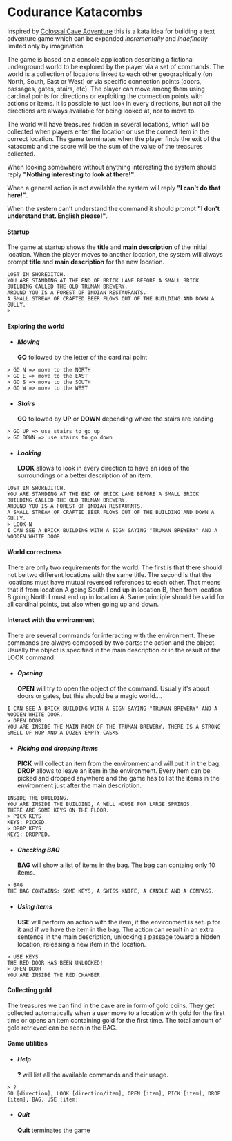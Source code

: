 # Codurance Katacombs

Inspired by [Colossal Cave Adventure](https://en.wikipedia.org/wiki/Colossal_Cave_Adventure) this is a kata idea for building a text adventure game which can be expanded *incrementally* and *indefinetly* limited only by imagination.

The game is based on a console application describing a fictional underground world to be explored by the player via a set of commands.
The world is a collection of locations linked to each other geographically (on North, South, East or West) or via specific connection points (doors, passages, gates, stairs, etc). The player can move among them using cardinal points for directions or exploiting the connection points with actions or items. 
It is possible to just look in every directions, but not all the directions are always available for being looked at, nor to move to. 

The world will have treasures hidden in several locations, which will be collected when players enter the location or use the correct item in the correct location. 
The game terminates when the player finds the exit of the katacomb and the score will be the sum of the value of the treasures collected.

When looking somewhere without anything interesting the system should reply **"Nothing interesting to look at there!"**.

When a general action is not available the system will reply **"I can't do that here!"**.

When the system can't understand the command it should prompt **"I don't understand that. English please!"**.

#### Startup

The game at startup shows the **title** and **main description** of the initial location. When the player moves to another location, the system will always prompt **title** and **main description** for the new location.

```
LOST IN SHOREDITCH.
YOU ARE STANDING AT THE END OF BRICK LANE BEFORE A SMALL BRICK BUILDING CALLED THE OLD TRUMAN BREWERY. 
AROUND YOU IS A FOREST OF INDIAN RESTAURANTS. 
A SMALL STREAM OF CRAFTED BEER FLOWS OUT OF THE BUILDING AND DOWN A GULLY.
>
```
   
#### Exploring the world 
 
  * #### *Moving* 
     **GO** followed by the letter of the cardinal point
     
```  
> GO N => move to the NORTH
> GO E => move to the EAST
> GO S => move to the SOUTH
> GO W => move to the WEST
```
       
    
  * #### *Stairs* 
     **GO** followed by **UP** or **DOWN** depending where the stairs are leading
     
```
> GO UP => use stairs to go up
> GO DOWN => use stairs to go down    
```
    
  
  * #### *Looking*
    **LOOK** allows to look in every direction to have an idea of the surroundings or a better description of an item. 
    
```
LOST IN SHOREDITCH.
YOU ARE STANDING AT THE END OF BRICK LANE BEFORE A SMALL BRICK BUILDING CALLED THE OLD TRUMAN BREWERY. 
AROUND YOU IS A FOREST OF INDIAN RESTAURNTS. 
A SMALL STREAM OF CRAFTED BEER FLOWS OUT OF THE BUILDING AND DOWN A GULLY.
> LOOK N
I CAN SEE A BRICK BUILDING WITH A SIGN SAYING "TRUMAN BREWERY" AND A WOODEN WHITE DOOR
```       
   
   #### World correctness
   There are only two requirements for the world. The first is that there should not be two different locations with the same title. The second is that the locations must have mutual reversed references to each other. That means that if from location A going South I end up in location B, then from location B going North I must end up in location A. Same principle should be valid for all cardinal points, but also when going up and down.
   
   
#### Interact with the environment
There are several commands for interacting with the environment. These commands are always composed by two parts: the action and the object. Usually the object is specified in the main description or in the result of the LOOK command.

 * #### *Opening*
    **OPEN** will try to open the object of the command. Usually it's about doors or gates, but this should be a magic world....
    
```
I CAN SEE A BRICK BUILDING WITH A SIGN SAYING "TRUMAN BREWERY" AND A WOODEN WHITE DOOR.
> OPEN DOOR
YOU ARE INSIDE THE MAIN ROOM OF THE TRUMAN BREWERY. THERE IS A STRONG SMELL OF HOP AND A DOZEN EMPTY CASKS 
``` 

* #### *Picking and dropping items*
    **PICK** will collect an item from the environment and will put it in the bag. **DROP** allows to leave an item in the environment. Every item can be picked and dropped anywhere and the game has to list the items in the environment just after the main description.
```
INSIDE THE BUILDING.
YOU ARE INSIDE THE BUILDING, A WELL HOUSE FOR LARGE SPRINGS.
THERE ARE SOME KEYS ON THE FLOOR.
> PICK KEYS
KEYS: PICKED.
> DROP KEYS
KEYS: DROPPED.
```

* #### *Checking BAG*
    **BAG** will show a list of items in the bag. The bag can containg only 10 items.
```
> BAG
THE BAG CONTAINS: SOME KEYS, A SWISS KNIFE, A CANDLE AND A COMPASS.
```

* #### *Using items*
    **USE** will perform an action with the item, if the environment is setup for it and if we have the item in the bag. The action can result in an extra sentence in the main description, unlocking a passage toward a hidden location, releasing a new item in the location.
```
> USE KEYS
THE RED DOOR HAS BEEN UNLOCKED!
> OPEN DOOR
YOU ARE INSIDE THE RED CHAMBER 
```

#### Collecting gold
The treasures we can find in the cave are in form of gold coins. They get collected automatically when a user move to a location with gold for the first time or opens an item containing gold for the first time. The total amount of gold retrieved can be seen in the BAG.

#### Game utilities

 * #### *Help*
    **?** will list all the available commands and their usage.
    
```
> ?
GO [direction], LOOK [direction/item], OPEN [item], PICK [item], DROP [item], BAG, USE [item]
``` 

 * #### *Quit*
    **Quit** terminates the game 
    










